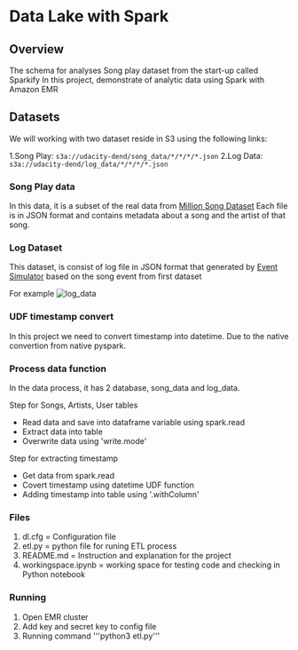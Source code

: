 # Data Lake with Spark

## Overview
The schema for analyses Song play dataset from the start-up called Sparkify
In this project, demonstrate of analytic data using Spark with Amazon EMR 

## Datasets

We will working with two dataset reside in S3 using the following links:

1.Song Play: ```s3a://udacity-dend/song_data/*/*/*/*.json```
2.Log Data: ```s3a://udacity-dend/log_data/*/*/*/*.json```


### Song Play data

In this data, it is a subset of the real data from [Million Song Dataset](https://labrosa.ee.columbia.edu/millionsong/)
Each file is in JSON format and contains metadata about a song and the artist of that song.

### Log Dataset

This dataset, is consist of log file in JSON format that generated by [Event Simulator](https://github.com/Interana/eventsim) based on the song event from first dataset 

For example
![log_data](https://video.udacity-data.com/topher/2019/February/5c6c3ce5_log-data/log-data.png)

### UDF timestamp convert
In this project we need to convert timestamp into datetime. Due to the native convertion from native pyspark.

### Process data function
In the data process, it has 2 database, song_data and log_data.

Step for Songs, Artists, User tables
- Read data and save into dataframe variable using spark.read
- Extract data into table
- Overwrite data using 'write.mode'

Step for extracting timestamp
- Get data from spark.read
- Covert timestamp using datetime UDF function
- Adding timestamp into table using '.withColumn'

### Files 
1. dl.cfg = Configuration file
2. etl.py = python file for runing ETL process
3. README.md = Instruction and explanation for the project
4. workingspace.ipynb = working space for testing code and checking in Python notebook

### Running
1. Open EMR cluster
2. Add key and secret key to config file
3. Running command '''python3 etl.py'''





